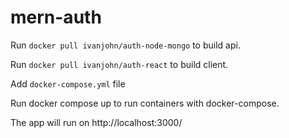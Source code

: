 # mern-auth

Run `docker pull ivanjohn/auth-node-mongo` to build api.

Run `docker pull ivanjohn/auth-react`  to build client. 

Add `docker-compose.yml` file

Run docker compose up to run containers with docker-compose.

The app will run on http://localhost:3000/
